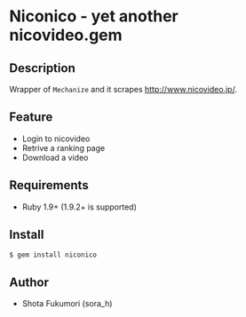 # Niconico - yet another nicovideo.gem

## Description

Wrapper of `Mechanize` and it scrapes <http://www.nicovideo.jp/>.

## Feature

* Login to nicovideo
* Retrive a ranking page
* Download a video

## Requirements

* Ruby 1.9+ (1.9.2+ is supported)

## Install

    $ gem install niconico

## Author

* Shota Fukumori (sora\_h)
